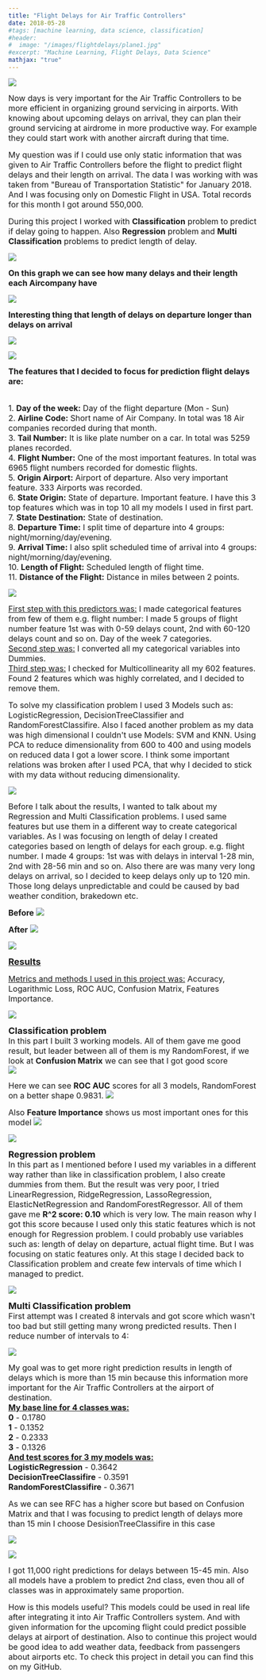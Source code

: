 ```yaml
---
title: "Flight Delays for Air Traffic Controllers"
date: 2018-05-28
#tags: [machine learning, data science, classification]
#header:
#  image: "/images/flightdelays/plane1.jpg"
#excerpt: "Machine Learning, Flight Delays, Data Science"
mathjax: "true"
---
```

<img src="/images/flightdelays/plane.jpg">

<font size="3">Now days is very important for the Air Traffic Controllers to be more efficient in organizing ground servicing in airports. With knowing about upcoming delays on arrival, they can plan their ground servicing at airdrome in more productive way. For example they could start work with another aircraft during that time.</font>
<p>
<p>
<font size="3">My question was if I could use only static information that was given to Air Traffic Controllers before the flight to predict flight delays and their length on arrival. The data I was working with was taken from "Bureau of Transportation Statistic" for January 2018. And I was focusing only on Domestic Flight in USA. Total records for this month I got around 550,000.</font>
<p>
<font size="3">During this project I worked with <b>Classification</b> problem to predict if delay going to happen. Also <b>Regression</b> problem and <b>Multi Classification</b> problems to predict length of delay. 
<p>
<img src="/images/flightdelays/lin.jpg">
<p>
<p>
<b>On this graph we can see how many delays and their length each Aircompany have</b>
<p>
<img src="/images/flightdelays/del1.png">
<p>
<p>
<b>Interesting thing that length of delays on departure longer than delays on arrival</b>
<p>
<img src="/images/flightdelays/del2.png">
<p>
<img src="/images/flightdelays/lin.jpg">
<p>
<font size="3"><b>The features that I decided to focus for prediction flight delays are:</b>
<p>
<br>
<font size="3">1. <b>Day of the week:</b> Day of the flight departure (Mon - Sun)
<br>
<font size="3">2. <b>Airline Code:</b> Short name of Air Company. In total was 18 Air companies recorded during that month.
<br>
<font size="3">3. <b>Tail Number:</b> It is like plate number on a car. In total was 5259 planes recorded.
<br>
<font size="3">4. <b>Flight Number:</b> One of the most important features. In total was 6965 flight numbers recorded for domestic flights.
<br>
<font size="3">5. <b>Origin Airport:</b> Airport of departure. Also very important feature. 333 Airports was recorded.
<br>
<font size="3">6. <b>State Origin:</b> State of departure. Important feature. I have this 3 top features which was in top 10 all my models I used in first part. 
<br>
<font size="3">7. <b>State Destination:</b> State of destination.
<br>
<font size="3">8. <b>Departure Time:</b> I split time of departure into 4 groups: night/morning/day/evening.
<br>
<font size="3">9. <b>Arrival Time:</b> I also split scheduled time of arrival into 4 groups: night/morning/day/evening.
<br>
<font size="3">10. <b>Length of Flight:</b> Scheduled length of flight time.
<br>
<font size="3">11. <b>Distance of the Flight:</b> Distance in miles between 2 points.
<p>
<img src="/images/flightdelays/lin.jpg">
<p>
<font size="3"><u>First step with this predictors was:</u> I made categorical features from few of them e.g. flight number: I made 5 groups of flight number feature 1st was with 0-59 delays count, 2nd with 60-120 delays count and so on. Day of the week 7 categories.
<br>
<font size="3"><u>Second step was:</u> I converted all my categorical variables into Dummies. 
<br>
<font size="3"><u>Third step was:</u> I checked for Multicollinearity all my 602 features. Found 2 features which was highly correlated, and I decided to remove them.
<p>
<font size="3">To solve my classification problem I used 3 Models such as: LogisticRegression, DecisionTreeClassifier and RandomForestClassifire. Also I faced another problem as my data was high dimensional I couldn't use Models: SVM and KNN. Using PCA to reduce dimensionality from 600 to 400 and using models on reduced data I got a lower score. I think some important relations was broken after I used PCA, that why I decided to stick with my data without reducing dimensionality.
<p>
<img src="/images/flightdelays/lin.jpg">
<p>
<font size="3">Before I talk about the results, I wanted to talk about my Regression and Multi Classification problems. I used same features but use them in a different way to create categorical variables. As I was focusing on length of delay I created categories based on length of delays for each group. e.g. flight number. I made 4 groups: 1st was with delays in interval 1-28 min, 2nd with 28-56 min and so on. Also there are was many very long delays on arrival, so I decided to keep delays only up to 120 min. Those long delays unpredictable and could be caused by bad weather condition, brakedown etc.
<p>
<b>Before</b>
<img src="/images/flightdelays/box1.jpg">
<p>
<b>After</b>
<img src="/images/flightdelays/box2.jpg">
<p>
<img src="/images/flightdelays/lin.jpg">
<p>
<font size="4"><b><u>Results</u></b></font>
<p>
<font size="3"><u>Metrics and methods I used in this project was:</u> Accuracy, Logarithmic Loss, ROC AUC, Confusion Matrix, Features Importance.
<p>
<img src="/images/flightdelays/lin.jpg">
<p>
<font size="4"><b>Classification problem</b>
<br>
<font size="3">In this part I built 3 working models. All of them gave me good result, but leader between all of them is my RandomForest, if we look at <b>Confusion Matrix</b> we can see that I got good score
<br>
<img src="/images/flightdelays/cm1.png">
<p>
Here we can see <b>ROC AUC</b> scores for all 3 models, RandomForest on a better shape 0.9831. 
<img src="/images/flightdelays/roc.png">
<p>
Also <b>Feature Importance</b> shows us most important ones for this model
<img src="/images/flightdelays/fi.png">
<p>
<img src="/images/flightdelays/lin.jpg">
<p>
<font size="4"><b>Regression problem</b>
<br>
<font size="3">In this part as I mentioned before I used my variables in a different way rather than like in classification problem, I also create dummies from them. But the result was very poor, I tried LinearRegression, RidgeRegression, LassoRegression, ElasticNetRegression and RandomForestRegressor. All of them gave me <b>R^2 score: 0.10</b> which is very low. The main reason why I got this score because I used only this static features which is not enough for Regression problem. I could probably use variables such as: length of delay on departure, actual flight time. But I was focusing on static features only. At this stage I decided back to Classification problem and create few intervals of time which I managed to predict. 
<p>
<img src="/images/flightdelays/lin.jpg">
<p>
<font size="4"><b>Multi Classification problem</b>
<br>
<font size="3">First attempt was I created 8 intervals and got score which wasn't too bad but still getting many wrong predicted results. Then I reduce number of intervals to 4: 
<p>
<img src="/images/flightdelays/int.jpg">
<p>
<font size="3">My goal was to get more right prediction results in length of delays which is more than 15 min because this information more important for the Air Traffic Controllers at the airport of destination.<br>
<font size="3"><b><u>My base line for 4 classes was:</u></b><br>
<b>0</b> - 0.1780<br>
<b>1</b> - 0.1352<br>
<b>2</b> - 0.2333<br>
<b>3</b> - 0.1326<br>
<font size="3"><b><u>And test scores for 3 my models was:</u></b><br>
<b>LogisticRegression</b> - 0.3642<br>
<b>DecisionTreeClassifire</b> - 0.3591<br>
<b>RandomForestClassifire</b> - 0.3671
<p>
<font size="3">As we can see RFC has a higher score but based on Confusion Matrix and that I was focusing to predict length of delays more than 15 min I choose DesisionTreeClassifire in this case
<p>
<img src="/images/flightdelays/cm2.png">
<p>
<img src="/images/flightdelays/tree.jpg">
<p>
<font size="3">I got 11,000 right predictions for delays between 15-45 min. Also all models have a problem to predict 2nd class, even thou all of classes was in approximately same proportion.


How is this models useful?
This models could be used in real life after integrating it into Air Traffic Controllers system. And with given information for the upcoming flight could predict possible delays at airport of destination. Also to continue this project would be good idea to add weather data, feedback from passengers about airports etc. To check this project in detail you can find this on my GitHub. 

